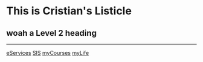 # This is Cristian's Listicle
## woah a Level 2 heading
---
[eServices](https://eservices.rit.edu/eservices/home)
[SIS](https://campus.ps.rit.edu/psc/RITXCPRD/EMPLOYEE/SA/c/NUI_FRAMEWORK.PT_LANDINGPAGE.GBL?httpredirect=true&)
[myCourses](https://mycourses.rit.edu/d2l/home)
[myLife](https://mylife.rit.edu/StarRezPortalX/EB013EE9/5/6/Home-Home?UrlToken=7E1BB49F)
